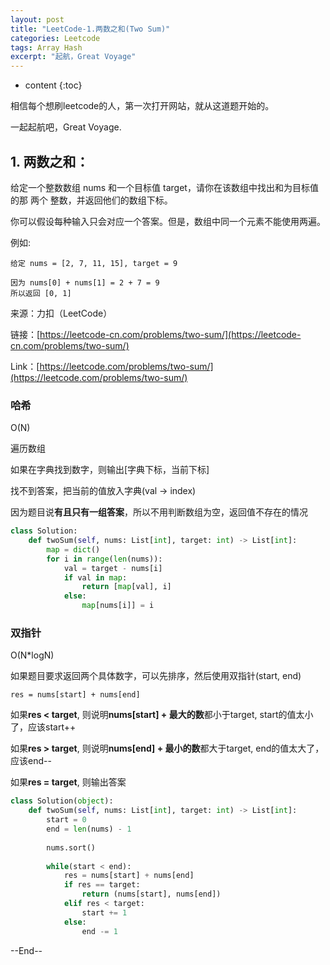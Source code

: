 ```yaml
---
layout: post
title: "LeetCode-1.两数之和(Two Sum)"
categories: Leetcode
tags: Array Hash
excerpt: "起航，Great Voyage"
---
```


* content
{:toc}

相信每个想刷leetcode的人，第一次打开网站，就从这道题开始的。

一起起航吧，Great Voyage.

## 1. 两数之和：

给定一个整数数组 nums 和一个目标值 target，请你在该数组中找出和为目标值的那 两个 整数，并返回他们的数组下标。

你可以假设每种输入只会对应一个答案。但是，数组中同一个元素不能使用两遍。

例如:
```
给定 nums = [2, 7, 11, 15], target = 9

因为 nums[0] + nums[1] = 2 + 7 = 9
所以返回 [0, 1]
```

来源：力扣（LeetCode）

链接：[https://leetcode-cn.com/problems/two-sum/](https://leetcode-cn.com/problems/two-sum/)

Link：[https://leetcode.com/problems/two-sum/](https://leetcode.com/problems/two-sum/)

### 哈希

O(N)

遍历数组

如果在字典找到数字，则输出[字典下标，当前下标]

找不到答案，把当前的值放入字典(val -> index)

因为题目说**有且只有一组答案**，所以不用判断数组为空，返回值不存在的情况

```python
class Solution:
    def twoSum(self, nums: List[int], target: int) -> List[int]:
        map = dict()
        for i in range(len(nums)):
            val = target - nums[i]
            if val in map:
                return [map[val], i]
            else:
                map[nums[i]] = i
```

### 双指针

O(N*logN)

如果题目要求返回两个具体数字，可以先排序，然后使用双指针(start, end)

```res = nums[start] + nums[end]```

如果**res < target**, 则说明**nums[start] + 最大的数**都小于target, start的值太小了，应该start++

如果**res > target**, 则说明**nums[end] + 最小的数**都大于target, end的值太大了，应该end--

如果**res = target**, 则输出答案

```python
class Solution(object):
    def twoSum(self, nums: List[int], target: int) -> List[int]:
        start = 0
        end = len(nums) - 1
        
        nums.sort()
        
        while(start < end):
            res = nums[start] + nums[end]
            if res == target:
                return (nums[start], nums[end])
            elif res < target:
                start += 1
            else:
                end -= 1

```

--End--



